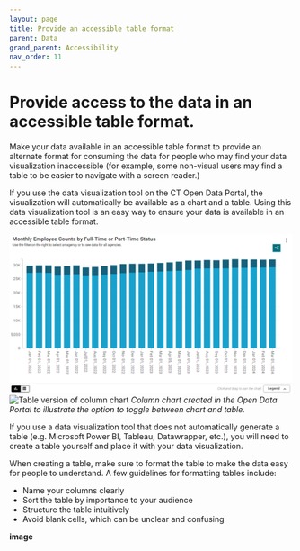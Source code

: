 ```yaml
---
layout: page
title: Provide an accessible table format
parent: Data
grand_parent: Accessibility
nav_order: 11
---
```


# Provide access to the data in an accessible table format. 

Make your data available in an accessible table format to provide an alternate format for consuming the data for people who may find your data visualization inaccessible (for example, some non-visual users may find a table to be easier to navigate with a screen reader.)  

If you use the data visualization tool on the CT Open Data Portal, the visualization will automatically be available as a chart and a table. Using this data visualization tool is an easy way to ensure your data is available in an accessible table format.

![Column chart created in the Open Data Portal](https://github.com/CTOpenData/data-visualization-guidelines/blob/main/assets/chart.png)
![Table version of column chart](../data-visualization-guidelines/assets/table.png)
*Column chart created in the Open Data Portal to illustrate the option to toggle between chart and table.*

If you use a data visualization tool that does not automatically generate a table (e.g. Microsoft Power BI, Tableau, Datawrapper, etc.), you will need to create a table yourself and place it with your data visualization. 

When creating a table, make sure to format the table to make the data easy for people to understand. A few guidelines for formatting tables include: 

* Name your columns clearly 
* Sort the table by importance to your audience 
* Structure the table intuitively 
* Avoid blank cells, which can be unclear and confusing 

**image**